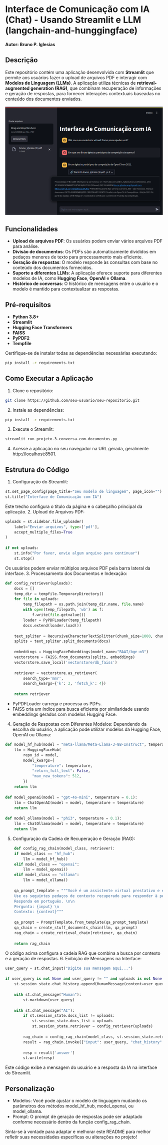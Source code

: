 # Interface de Comunicação com IA (Chat) - Usando Streamlit e LLM (langchain-and-hunggingface)


<b>Autor: Bruno P. Iglesias</b>

## Descrição

Este repositório contém uma aplicação desenvolvida com **Streamlit** que permite aos usuários fazer o upload de arquivos PDF e interagir com **Modelos de Linguagem (LLMs)**. A aplicação utiliza técnicas de **retrieval-augmented generation (RAG)**, que combinam recuperação de informações e geração de respostas, para fornecer interações contextuais baseadas no conteúdo dos documentos enviados.

<img src="https://github.com/bruiglesias/llm-langchain-and-hunggingface/blob/master/img_01.png" />

## Funcionalidades

- **Upload de arquivos PDF**: Os usuários podem enviar vários arquivos PDF para análise.
- **Divisão de documentos**: Os PDFs são automaticamente divididos em pedaços menores de texto para processamento mais eficiente.
- **Geração de respostas**: O modelo responde às consultas com base no conteúdo dos documentos fornecidos.
- **Suporte a diferentes LLMs**: A aplicação oferece suporte para diferentes modelos de IA, como **Hugging Face**, **OpenAI** e **Ollama**.
- **Histórico de conversas**: O histórico de mensagens entre o usuário e o modelo é mantido para contextualizar as respostas.

## Pré-requisitos

- **Python 3.8+**
- **Streamlit**
- **Hugging Face Transformers**
- **FAISS**
- **PyPDF2**
- **Tempfile**

Certifique-se de instalar todas as dependências necessárias executando:

```bash
pip install -r requirements.txt
```

## Como Executar a Aplicação

1. Clone o repositório:
```bash
git clone https://github.com/seu-usuario/seu-repositorio.git
```
2. Instale as dependências:
```bash
pip install -r requirements.txt
```
3. Execute o Streamlit:
```bash
streamlit run projeto-3-conversa-com-documentos.py
```
4. Acesse a aplicação no seu navegador na URL gerada, geralmente http://localhost:8501.

## Estrutura do Código
1. Configuração do Streamlit:
```python
st.set_page_config(page_title="Seu modelo de linguagem", page_icon="")
st.title("Interface de Comunicação com IA")
```
Este trecho configura o título da página e o cabeçalho principal da aplicação.
2. Upload de Arquivos PDF:
```python
uploads = st.sidebar.file_uploader(
    label="Enviar arquivos", type=['pdf'],
    accept_multiple_files=True
)

if not uploads:
    st.info("Por favor, envie algum arquivo para continuar")
    st.stop()

```
Os usuários podem enviar múltiplos arquivos PDF pela barra lateral da interface.
3. Processamento dos Documentos e Indexação:
```python
def config_retriever(uploads):
    docs = []
    temp_dir = tempfile.TemporaryDirectory()
    for file in uploads:
        temp_filepath = os.path.join(temp_dir.name, file.name)
        with open(temp_filepath, 'wb') as f:
            f.write(file.getvalue())
        loader = PyPDFLoader(temp_filepath)
        docs.extend(loader.load())
    
    text_spliter = RecursiveCharacterTextSplitter(chunk_size=1000, chunk_overlap=200)
    splits = text_spliter.split_documents(docs)

    embeddings = HuggingFaceEmbeddings(model_name="BAAI/bge-m3")
    vectorstore = FAISS.from_documents(splits, embeddings)
    vectorstore.save_local('vectorstore/db_faiss')

    retriever = vectorstore.as_retriever(
        search_type='mmr',
        search_kwargs={'k': 3, 'fetch_k': 4})

    return retriever

```
- PyPDFLoader carrega e processa os PDFs.
- FAISS cria um índice para busca eficiente por similaridade usando embeddings gerados com modelos Hugging Face.

4. Geração de Respostas com Diferentes Modelos:
Dependendo da escolha do usuário, a aplicação pode utilizar modelos da Hugging Face, OpenAI ou Ollama:
```python
def model_hf_hub(model = "meta-llama/Meta-Llama-3-8B-Instruct", temperature = 0.1):
    llm = HuggingFaceHub(
        repo_id = model,
        model_kwargs={
            "temperature": temperature,
            "return_full_text": False,
            "max_new_tokens": 512,
        })
    return llm

def model_openai(model = "gpt-4o-mini", temperature = 0.1):
    llm = ChatOpenAI(model = model, temperature = temperature)
    return llm

def model_ollama(model = "phi3", temperature = 0.1):
    llm = ChatOllama(model = model, temperature = temperature)
    return llm

```
5. Configuração da Cadeia de Recuperação e Geração (RAG):
```python
    def config_rag_chain(model_class, retriever):
    if model_class == "hf_hub":
        llm = model_hf_hub()
    elif model_class == "openai":
        llm = model_openai()
    elif model_class == "ollama":
        llm = model_ollama()

    qa_prompt_template = """Você é um assistente virtual prestativo e está respondendo perguntas gerais.
    Use os seguintes pedaços de contexto recuperado para responder à pergunta.
    Responda em português. \n\n
    Pergunta: {input} \n
    Contexto: {context}"""

    qa_prompt = PromptTemplate.from_template(qa_prompt_template)
    qa_chain = create_stuff_documents_chain(llm, qa_prompt)
    rag_chain = create_retrieval_chain(retriever, qa_chain)

    return rag_chain

```
O código acima configura a cadeia RAG que combina a busca por contexto e a geração de respostas.
6. Exibição de Mensagens na Interface:
```python
user_query = st.chat_input("Digite sua mensagem aqui...")

if user_query is not None and user_query != "" and uploads is not None:
    st.session_state.chat_history.append(HumanMessage(content=user_query))

    with st.chat_message("Human"):
        st.markdown(user_query)

    with st.chat_message("AI"):
        if st.session_state.docs_list != uploads:
            st.session_state.docs_list = uploads
            st.session_state.retriever = config_retriever(uploads)

        rag_chain = config_rag_chain(model_class, st.session_state.retriever)
        result = rag_chain.invoke({"input": user_query, "chat_history": st.session_state.chat_history})

        resp = result['answer']
        st.write(resp)

```
Este código exibe a mensagem do usuário e a resposta da IA na interface do Streamlit.

## Personalização

- Modelos: Você pode ajustar o modelo de linguagem mudando os parâmetros dos métodos model_hf_hub, model_openai, ou model_ollama.
- Prompt: O prompt de geração de respostas pode ser adaptado conforme necessário dentro da função config_rag_chain.


Sinta-se à vontade para adaptar e melhorar este README para melhor refletir suas necessidades específicas ou alterações no projeto!
